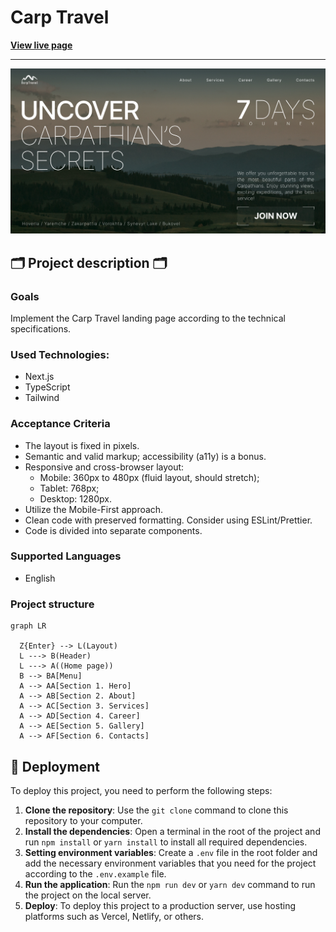 # Carp Travel

**[View live page](https://carp-travel-livid.vercel.app)**

---

![Site image](./public/images/og-image.jpg)

## 🗂️ Project description 🗂️

### Goals

Implement the Carp Travel landing page according to the technical specifications.

### Used Technologies:

- Next.js
- TypeScript
- Tailwind

### Acceptance Criteria

- The layout is fixed in pixels.
- Semantic and valid markup; accessibility (a11y) is a bonus.
- Responsive and cross-browser layout:
  - Mobile: 360px to 480px (fluid layout, should stretch);
  - Tablet: 768px;
  - Desktop: 1280px.
- Utilize the Mobile-First approach.
- Clean code with preserved formatting. Consider using ESLint/Prettier.
- Code is divided into separate components.

### Supported Languages

- English

### Project structure

```mermaid
graph LR

  Z{Enter} --> L(Layout)
  L ---> B(Header)
  L ---> A((Home page))
  B --> BA[Menu]
  A --> AA[Section 1. Hero]
  A --> AB[Section 2. About]
  A --> AC[Section 3. Services]
  A --> AD[Section 4. Career]
  A --> AE[Section 5. Gallery]
  A --> AF[Section 6. Contacts]

```

## 📂 Deployment

To deploy this project, you need to perform the following steps:

1. **Clone the repository**: Use the `git clone` command to clone this repository to your computer.
2. **Install the dependencies**: Open a terminal in the root of the project and run `npm install` or
   `yarn install` to install all required dependencies.
3. **Setting environment variables**: Create a `.env` file in the root folder and add the necessary
   environment variables that you need for the project according to the `.env.example` file.
4. **Run the application**: Run the `npm run dev` or `yarn dev` command to run the project on the
   local server.
5. **Deploy**: To deploy this project to a production server, use hosting platforms such as Vercel,
   Netlify, or others.
